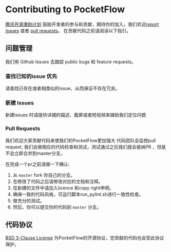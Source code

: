 # Contributing to PocketFlow
[腾讯开源激励计划](https://opensource.tencent.com/contribution) 鼓励开发者的参与和贡献，期待你的加入。我们欢迎[report Issues](https://github.com/Tencent/PocketFlow/issues) 或者 [pull requests](https://github.com/Tencent/PocketFlow/pulls)。 在贡献代码之前请阅读以下指引。

## 问题管理
我们用 Github Issues 去跟踪 public bugs 和 feature requests。

### 查找已知的issue 优先
请查找已存在或者相类似的issue，从而保证不存在冗余。

### 新建 Issues
新建issues 时请提供详细的描述、截屏或者短视频来辅助我们定位问题

###  Pull Requests

我们欢迎大家贡献代码来使我们的PocketFlow更加强大
代码团队会监控pull request, 我们会做相应的代码检查和测试，测试通过之后我们就会接纳PR ，但是不会立即合并到master分支。

在完成一个pr之前请做一下确认:

1. 从 `master`  fork 你自己的分支。
2. 在修改了代码之后请修改对应的文档和注释。
3. 在新建的文件中请加入licence 和copy right申明。
4. 确保一致的代码风格，可运行脚本run_pylint.sh进行一致性检查。
5. 做充分的测试。
6. 然后，你可以提交你的代码到 `master` 分支。

## 代码协议
[BSD 3-Clause License](https://github.com/Tencent/PocketFlow/blob/master/LICENSE.TXT) 为PocketFlow的开源协议，您贡献的代码也会受此协议保护。

